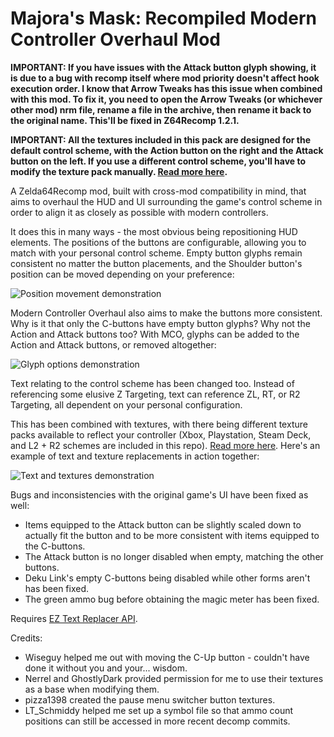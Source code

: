 # Majora's Mask: Recompiled Modern Controller Overhaul Mod

__IMPORTANT: If you have issues with the Attack button glyph showing, it is due to a bug with recomp itself where mod priority doesn't affect hook execution order. I know that Arrow Tweaks has this issue when combined with this mod. To fix it, you need to open the Arrow Tweaks (or whichever other mod) nrm file, rename a file in the archive, then rename it back to the original name. This'll be fixed in Z64Recomp 1.2.1.__

__IMPORTANT: All the textures included in this pack are designed for the default control scheme, with the Action button on the right and the Attack button on the left. If you use a different control scheme, you'll have to modify the texture pack manually. [Read more here](https://github.com/t0mtee/MMModernControllerOverhaul/blob/main/TEXTURES.md).__

A Zelda64Recomp mod, built with cross-mod compatibility in mind, that aims to overhaul the HUD and UI surrounding the game's control scheme in order to align it as closely as possible with modern controllers.

It does this in many ways - the most obvious being repositioning HUD elements. The positions of the buttons are configurable, allowing you to match with your personal control scheme. Empty button glyphs remain consistent no matter the button placements, and the Shoulder button's position can be moved depending on your preference:

![Position movement demonstration](readme/positions.gif)

Modern Controller Overhaul also aims to make the buttons more consistent. Why is it that only the C-buttons have empty button glyphs? Why not the Action and Attack buttons too? With MCO, glyphs can be added to the Action and Attack buttons, or removed altogether:

![Glyph options demonstration](readme/glyphs.gif)

Text relating to the control scheme has been changed too. Instead of referencing some elusive Z Targeting, text can reference ZL, RT, or R2 Targeting, all dependent on your personal configuration.

This has been combined with textures, with there being different texture packs available to reflect your controller (Xbox, Playstation, Steam Deck, and L2 + R2 schemes are included in this repo). [Read more here](https://github.com/t0mtee/MMModernControllerOverhaul/blob/main/TEXTURES.md). Here's an example of text and texture replacements in action together:

![Text and textures demonstration](readme/text(ures).gif)

Bugs and inconsistencies with the original game's UI have been fixed as well:
- Items equipped to the Attack button can be slightly scaled down to actually fit the button and to be more consistent with items equipped to the C-buttons.
- The Attack button is no longer disabled when empty, matching the other buttons.
- Deku Link's empty C-buttons being disabled while other forms aren't has been fixed.
- The green ammo bug before obtaining the magic meter has been fixed.

Requires [EZ Text Replacer API](https://thunderstore.io/c/zelda-64-recompiled/p/LT_Schmiddy/EZ_Text_Replacer_API/).

Credits:
- Wiseguy helped me out with moving the C-Up button - couldn't have done it without you and your... wisdom.
- Nerrel and GhostlyDark provided permission for me to use their textures as a base when modifying them.
- pizza1398 created the pause menu switcher button textures.
- LT_Schmiddy helped me set up a symbol file so that ammo count positions can still be accessed in more recent decomp commits.